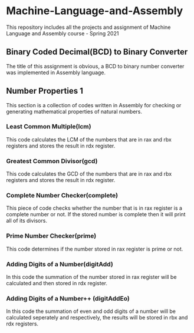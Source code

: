 # Machine-Language-and-Assembly
 This repository includes all the projects and assignment of Machine Language and Assembly course - Spring 2021

## Binary Coded Decimal(BCD) to Binary Converter
The title of this assignment is obvious, a BCD to binary number converter was implemented in Assembly language.

## Number Properties 1
This section is a collection of codes written in Assembly for checking or generating mathematical properties of natural numbers.
### Least Common Multiple(lcm)
This code calculates the LCM of the numbers that are in rax and rbx registers and stores the result in rdx register.
### Greatest Common Divisor(gcd)
This code calculates the GCD of the numbers that are in rax and rbx registers and stores the result in rdx register.
### Complete Number Checker(complete)
This piece of code checks whether the number that is in rax register is a complete number or not. If the stored number is complete then it will print all of its divisors.
### Prime Number Checker(prime)
This code determines if the number stored in rax register is prime or not.
### Adding Digits of a Number(digitAdd)
In this code the summation of the number stored in rax register will be calculated and then stored in rdx register.
### Adding Digits of a Number++ (digitAddEo)
In this code the summation of even and odd digits of a number will be calculated seperately and respectively, the results will be stored in rbx and rdx registers.

